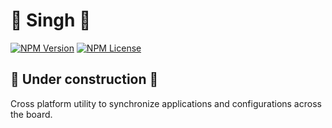 # 🦁   Singh   🦁

[![NPM Version](https://img.shields.io/npm/v/lordofapps.svg?style=for-the-badge)](https://www.npmjs.org/package/lordofapps)
[![NPM License](https://img.shields.io/npm/l/lordofapps.svg?style=for-the-badge)](https://github.com/lordofapps/lordofapps/blob/master/LICENSE)

## 🚧 Under construction 🚧

Cross platform utility to synchronize applications and configurations across the board.
